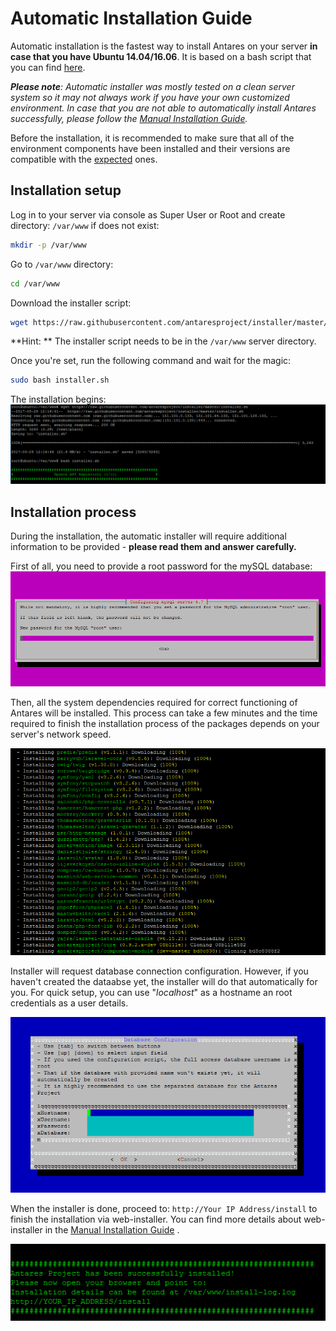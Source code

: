 # Automatic Installation Guide

Automatic installation is the fastest way to install Antares on your server **in case that you have Ubuntu 14.04/16.06**. It is based on a bash script that you can find [here](https://raw.githubusercontent.com/antaresproject/installer/master/installer.sh).

***Please note**: Automatic installer was mostly tested on a clean server system so it may not always work if you have your own customized environment. In case that you are not able to automatically install Antares successfully, please follow the [Manual Installation Guide](manual_installation_guide.md).*

Before the installation, it is recommended to make sure that all of the environment components have been installed and their versions are compatible with the [expected](requirements.md) ones.  


## Installation setup


Log in to your server via console as Super User or Root and create directory: `/var/www` if does not exist:
```bash
mkdir -p /var/www
```

Go to `/var/www` directory:
```bash
cd /var/www
```

Download the installer script:
```bash
wget https://raw.githubusercontent.com/antaresproject/installer/master/installer.sh
```


**Hint: ** The installer script needs to be in the `/var/www` server directory.

Once you're set, run the following command and wait for the magic:

```bash
sudo bash installer.sh
```

The installation begins:
![installation_step_1](../img/docs/installation/installation_guide/installation_step_1.png)


## Installation process
During the installation, the automatic installer will require additional information to be provided - **please read them and answer carefully.**

First of all, you need to provide a root password for the mySQL database:
![installation_step_2](../img/docs/installation/installation_guide/installation_step_2.png)

Then, all the system dependencies required for correct functioning of Antares will be installed. This process can take a few minutes and the time required to finish the installation process of the packages depends on your server's network speed.

![installation_step_3](../img/docs/installation/installation_guide/installation_step_3.png)

Installer will request database connection configuration. However, if you haven't created the dataabse yet, the installer will do that automatically for you. For quick setup, you can use "*localhost*" as a hostname an root credentials as a user details.
  
![installation_step_4](../img/docs/installation/installation_guide/installation_step_4.png)    

When the installer is done, proceed to: `http://Your IP Address/install` to finish the installation via web-installer. You can find more details about web-installer in the [Manual Installation Guide](manual_installation_guide.md#web-based-installer) .

![installation_step_5](../img/docs/installation/installation_guide/installation_step_5.png)


